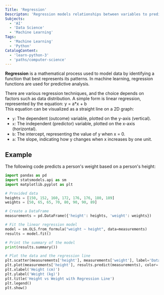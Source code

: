 ```yaml
---
Title: 'Regression'
Descripton: 'Regression models relationships between variables to predict a dependent variable based on one or more independent variables.'
Subjects:
  - 'AI'
  - 'Data Science'
  - 'Machine Learning'
Tags:
  - 'Machine Learning'
  - 'Python'
CatalogContent:
  - 'learn-python-3'
  - 'paths/computer-science'
---
```

**Regression** is a mathematical process used to model data by identifying a function that best represents its patterns. In machine learning, regression functions are used for predictive analysis.
  
There are various regression techniques, and the choice depends on factors such as data distribution. A simple form is linear regression, represented by the equation:
y = a*x + b  
This equation can be visualized as a straight line on a 2D graph:

- `y`: The dependent (outcome) variable, plotted on the y-axis (vertical).
- `x`: The independent (predictor) variable, plotted on the x-axis (horizontal).
- `b`: The intercept, representing the value of y when x = 0.
- `a`: The slope, indicating how y changes when x increases by one unit.
  
## Example

The following code predicts a person's weight based on a person's height:

```py
import pandas as pd
import statsmodels.api as sm
import matplotlib.pyplot as plt

# Provided data
heights = [150, 152, 160, 172, 176, 176, 180, 189]
weights = [50, 65, 65, 70, 80, 90, 90, 89]

# Create a DataFrame
measurements = pd.DataFrame({'height': heights, 'weight': weights})

# Fit the linear regression model
model = sm.OLS.from_formula("weight ~ height", data=measurements)
results = model.fit()

# Print the summary of the model
print(results.summary())

# Plot the data and the regression line
plt.scatter(measurements['height'], measurements['weight'], label='Data')
plt.plot(measurements['height'], results.predict(measurements), color='red', label='Regression Line')
plt.xlabel('Height (cm)')
plt.ylabel('Weight (kg)')
plt.title('Height vs Weight with Regression Line')
plt.legend()
plt.show()
``` 
